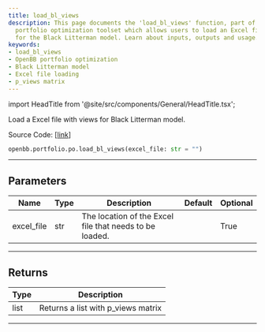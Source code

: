 ```yaml
---
title: load_bl_views
description: This page documents the 'load_bl_views' function, part of the OpenBB's
  portfolio optimization toolset which allows users to load an Excel file with views
  for the Black Litterman model. Learn about inputs, outputs and usage.
keywords:
- load_bl_views
- OpenBB portfolio optimization
- Black Litterman model
- Excel file loading
- p_views matrix
---
```


import HeadTitle from '@site/src/components/General/HeadTitle.tsx';

<HeadTitle title="portfolio.po.load_bl_views - Reference | OpenBB SDK Docs" />

Load a Excel file with views for Black Litterman model.

Source Code: [[link](https://github.com/OpenBB-finance/OpenBB/tree/main/openbb_terminal/portfolio/portfolio_optimization/excel_model.py#L101)]

```python
openbb.portfolio.po.load_bl_views(excel_file: str = "")
```

---

## Parameters

| Name | Type | Description | Default | Optional |
| ---- | ---- | ----------- | ------- | -------- |
| excel_file | str | The location of the Excel file that needs to be loaded. |  | True |


---

## Returns

| Type | Description |
| ---- | ----------- |
| list | Returns a list with p_views matrix |
---

